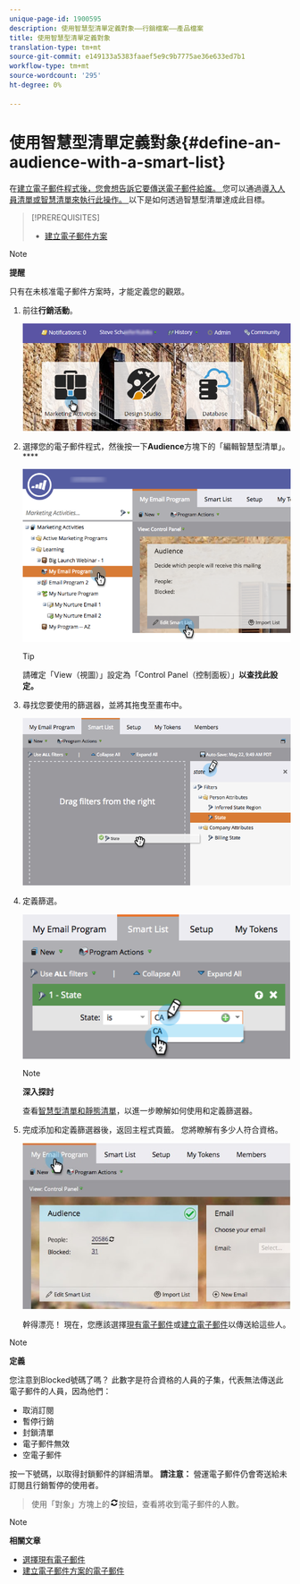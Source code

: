 ```yaml
---
unique-page-id: 1900595
description: 使用智慧型清單定義對象——行銷檔案——產品檔案
title: 使用智慧型清單定義對象
translation-type: tm+mt
source-git-commit: e149133a5383faaef5e9c9b7775ae36e633ed7b1
workflow-type: tm+mt
source-wordcount: '295'
ht-degree: 0%

---
```



# 使用智慧型清單定義對象{#define-an-audience-with-a-smart-list}

在[建立電子郵件程式後，您會想告訴它要傳送電子郵件給誰。 ](../../../../product-docs/email-marketing/email-programs/creating-an-email-program/create-an-email-program.md)您可以通過[導入人員清單或智慧清單來執行此操作。 ](define-an-audience-by-importing-a-list.md)以下是如何透過智慧型清單達成此目標。

>[!PREREQUISITES]
>
>* [建立電子郵件方案](../../../../product-docs/email-marketing/email-programs/creating-an-email-program/create-an-email-program.md)

>



>[!NOTE]
>
>**提醒**
>
>只有在未核准電子郵件方案時，才能定義您的觀眾。

1. 前往&#x200B;**行銷活動**。

   ![](assets/login-marketing-activities.png)

1. 選擇您的電子郵件程式，然後按一下&#x200B;**Audience**&#x200B;方塊下的「編輯智慧型清單」。****

   ![](assets/2017-05-22-09-46-37.png)

   >[!TIP]
   >
   >請確定「View（視圖）」設定為「Control Panel（控制面板）」**以查找此設定。**

1. 尋找您要使用的篩選器，並將其拖曳至畫布中。

   ![](assets/dragstate.png)

1. 定義篩選。

   ![](assets/image2014-9-12-11-3a1-3a14.png)

   >[!NOTE]
   >
   >**深入探討**
   >
   >
   >查看[智慧型清單和靜態清單](http://docs.marketo.com/display/docs/smart+lists+and+static+lists)，以進一步瞭解如何使用和定義篩選器。

1. 完成添加和定義篩選器後，返回主程式頁籤。 您將瞭解有多少人符合資格。

   ![](assets/myemailprogram.jpg)

   幹得漂亮！ 現在，您應該選擇[現有電子郵件](../../../../product-docs/email-marketing/email-programs/email-program-actions/choose-an-existing-email.md)或[建立電子郵件](../../../../product-docs/email-marketing/email-programs/email-program-actions/create-an-email-for-an-email-program.md)以傳送給這些人。

>[!NOTE]
>
>**定義**
>
>您注意到Blocked號碼了嗎？ 此數字是符合資格的人員的子集，代表無法傳送此電子郵件的人員，因為他們：
>
>* 取消訂閱
>* 暫停行銷
>* 封鎖清單
>* 電子郵件無效
>* 空電子郵件

>
>
按一下號碼，以取得封鎖郵件的詳細清單。 **請注意：** 營運電子郵件仍會寄送給未訂閱且行銷暫停的使用者。
>
>使用「對象」方塊上的![—](assets/image2014-10-23-16-3a32-3a36.png)按鈕，查看將收到電子郵件的人數。

>[!NOTE]
>
>**相關文章**
>
>* [選擇現有電子郵件](../../../../product-docs/email-marketing/email-programs/email-program-actions/choose-an-existing-email.md)
>* [建立電子郵件方案的電子郵件](../../../../product-docs/email-marketing/email-programs/email-program-actions/create-an-email-for-an-email-program.md)

>



